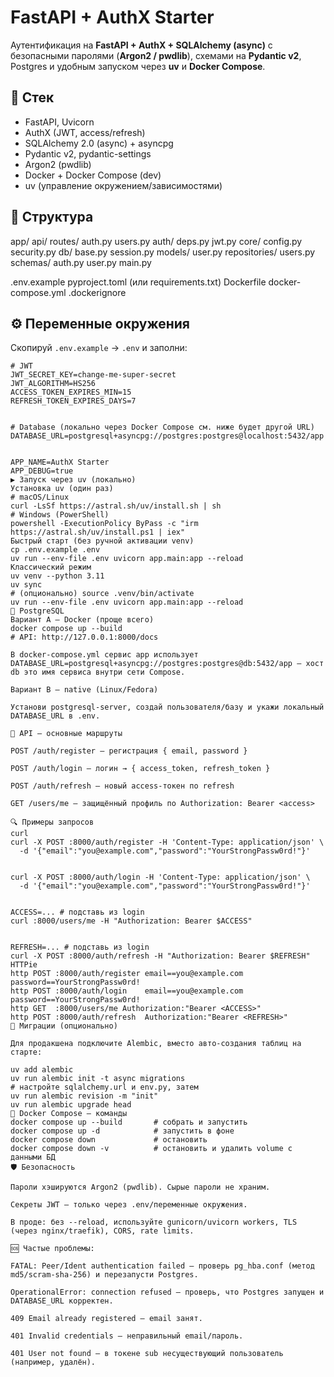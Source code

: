 # FastAPI + AuthX Starter


Аутентификация на **FastAPI + AuthX + SQLAlchemy (async)** с безопасными паролями (**Argon2 / pwdlib**), схемами на **Pydantic v2**, Postgres и удобным запуском через **uv** и **Docker Compose**.


## 🔧 Стек
- FastAPI, Uvicorn
- AuthX (JWT, access/refresh)
- SQLAlchemy 2.0 (async) + asyncpg
- Pydantic v2, pydantic-settings
- Argon2 (pwdlib)
- Docker + Docker Compose (dev)
- uv (управление окружением/зависимостями)


## 📁 Структура

app/ api/ routes/ auth.py users.py auth/ deps.py jwt.py core/ config.py security.py db/ base.py session.py models/ user.py repositories/ users.py schemas/ auth.py user.py main.py

.env.example pyproject.toml (или requirements.txt) Dockerfile docker-compose.yml .dockerignore



## ⚙️ Переменные окружения
Скопируй `.env.example` → `.env` и заполни:
```dotenv
# JWT
JWT_SECRET_KEY=change-me-super-secret
JWT_ALGORITHM=HS256
ACCESS_TOKEN_EXPIRES_MIN=15
REFRESH_TOKEN_EXPIRES_DAYS=7


# Database (локально через Docker Compose см. ниже будет другой URL)
DATABASE_URL=postgresql+asyncpg://postgres:postgres@localhost:5432/app


APP_NAME=AuthX Starter
APP_DEBUG=true
▶️ Запуск через uv (локально)
Установка uv (один раз)
# macOS/Linux
curl -LsSf https://astral.sh/uv/install.sh | sh
# Windows (PowerShell)
powershell -ExecutionPolicy ByPass -c "irm https://astral.sh/uv/install.ps1 | iex"
Быстрый старт (без ручной активации venv)
cp .env.example .env
uv run --env-file .env uvicorn app.main:app --reload
Классический режим
uv venv --python 3.11
uv sync
# (опционально) source .venv/bin/activate
uv run --env-file .env uvicorn app.main:app --reload
🐘 PostgreSQL
Вариант A — Docker (проще всего)
docker compose up --build
# API: http://127.0.0.1:8000/docs

В docker-compose.yml сервис app использует DATABASE_URL=postgresql+asyncpg://postgres:postgres@db:5432/app — хост db это имя сервиса внутри сети Compose.

Вариант B — native (Linux/Fedora)

Установи postgresql-server, создай пользователя/базу и укажи локальный DATABASE_URL в .env.

🚦 API — основные маршруты

POST /auth/register — регистрация { email, password }

POST /auth/login — логин → { access_token, refresh_token }

POST /auth/refresh — новый access-токен по refresh

GET /users/me — защищённый профиль по Authorization: Bearer <access>

🔍 Примеры запросов
curl
curl -X POST :8000/auth/register -H 'Content-Type: application/json' \
  -d '{"email":"you@example.com","password":"YourStrongPassw0rd!"}'


curl -X POST :8000/auth/login -H 'Content-Type: application/json' \
  -d '{"email":"you@example.com","password":"YourStrongPassw0rd!"}'


ACCESS=... # подставь из login
curl :8000/users/me -H "Authorization: Bearer $ACCESS"


REFRESH=... # подставь из login
curl -X POST :8000/auth/refresh -H "Authorization: Bearer $REFRESH"
HTTPie
http POST :8000/auth/register email==you@example.com password==YourStrongPassw0rd!
http POST :8000/auth/login    email==you@example.com password==YourStrongPassw0rd!
http GET  :8000/users/me Authorization:"Bearer <ACCESS>"
http POST :8000/auth/refresh  Authorization:"Bearer <REFRESH>"
🧪 Миграции (опционально)

Для продакшена подключите Alembic, вместо авто‑создания таблиц на старте:

uv add alembic
uv run alembic init -t async migrations
# настройте sqlalchemy.url и env.py, затем
uv run alembic revision -m "init"
uv run alembic upgrade head
🐳 Docker Compose — команды
docker compose up --build       # собрать и запустить
docker compose up -d            # запустить в фоне
docker compose down             # остановить
docker compose down -v          # остановить и удалить volume с данными БД
🛡 Безопасность

Пароли хэшируются Argon2 (pwdlib). Сырые пароли не храним.

Секреты JWT — только через .env/переменные окружения.

В проде: без --reload, используйте gunicorn/uvicorn workers, TLS (через nginx/traefik), CORS, rate limits.

🆘 Частые проблемы:

FATAL: Peer/Ident authentication failed — проверь pg_hba.conf (метод md5/scram-sha-256) и перезапусти Postgres.

OperationalError: connection refused — проверь, что Postgres запущен и DATABASE_URL корректен.

409 Email already registered — email занят.

401 Invalid credentials — неправильный email/пароль.

401 User not found — в токене sub несуществующий пользователь (например, удалён).
